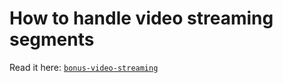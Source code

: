 # How to handle video streaming segments

Read it here: [`bonus-video-streaming`](../../posts/bonus-video-streaming.md)
